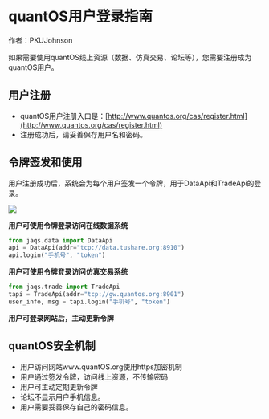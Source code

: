 # quantOS用户登录指南

作者：PKUJohnson


如果需要使用quantOS线上资源（数据、仿真交易、论坛等），您需要注册成为quantOS用户。

## 用户注册

+ quantOS用户注册入口是：[http://www.quantos.org/cas/register.html](http://www.quantos.org/cas/register.html)
+ 注册成功后，请妥善保存用户名和密码。

## 令牌签发和使用

用户注册成功后，系统会为每个用户签发一个令牌，用于DataApi和TradeApi的登录。

![](https://github.com/quantOS-org/quantOSUserGuide/blob/master/assets/token.png?raw=true)


**用户可使用令牌登录访问在线数据系统**
```python
from jaqs.data import DataApi
api = DataApi(addr="tcp://data.tushare.org:8910") 
api.login("手机号", "token")  
```

**用户可使用令牌登录访问仿真交易系统**
```python
from jaqs.trade import TradeApi
tapi = TradeApi(addr="tcp://gw.quantos.org:8901") 
user_info, msg = tapi.login("手机号", "token")     
```

**用户可登录网站后，主动更新令牌**

## quantOS安全机制

+ 用户访问网站www.quantOS.org使用https加密机制
+ 用户通过签发令牌，访问线上资源，不传输密码
+ 用户可主动定期更新令牌
+ 论坛不显示用户手机信息。
+ 用户需要妥善保存自己的密码信息。
